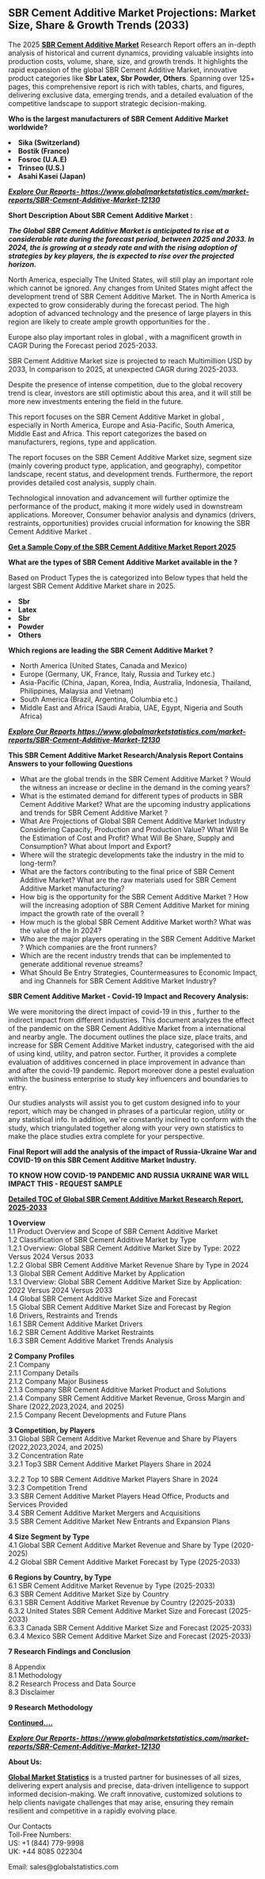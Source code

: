 <h2>SBR Cement Additive Market Projections: Market Size, Share & Growth Trends (2033)</h2><p>The 2025 <strong><a href="https://www.globalmarketstatistics.com/market-reports/SBR-Cement-Additive-Market-12130">SBR Cement Additive Market</a></strong> Research Report offers an in-depth analysis of historical and current dynamics, providing valuable insights into production costs, volume, share, size, and growth trends. It highlights the rapid expansion of the global SBR Cement Additive Market, innovative product categories like <strong>Sbr Latex, Sbr Powder, Others</strong>. Spanning over 125+ pages, this comprehensive report is rich with tables, charts, and figures, delivering exclusive data, emerging trends, and a detailed evaluation of the competitive landscape to support strategic decision-making.</p><p><strong>Who is the largest manufacturers of SBR Cement Additive Market worldwide?</strong></p><p><strong><li>Sika (Switzerland)<li>Bostik (France)<li>Fosroc (U.A.E)<li>Trinseo (U.S.)<li>Asahi Kasei (Japan)</strong></p><p><strong><em><a href="https://www.globalmarketstatistics.com/market-reports/SBR-Cement-Additive-Market-12130">Explore Our Reports-&nbsp;https://www.globalmarketstatistics.com/market-reports/SBR-Cement-Additive-Market-12130</a></em></strong></p><p><strong>Short Description About SBR Cement Additive Market :</strong></p><p><strong><em>The Global SBR Cement Additive Market is anticipated to rise at a considerable rate during the forecast period, between 2025 and 2033. In 2024, the is growing at a steady rate and with the rising adoption of strategies by key players, the is expected to rise over the projected horizon.</em></strong></p><p>North America, especially The United States, will still play an important role which cannot be ignored. Any changes from United States might affect the development trend of SBR Cement Additive Market. The in North America is expected to grow considerably during the forecast period. The high adoption of advanced technology and the presence of large players in this region are likely to create ample growth opportunities for the .</p><p>Europe also play important roles in global , with a magnificent growth in CAGR During the Forecast period 2025-2033.</p><p>SBR Cement Additive Market size is projected to reach Multimillion USD by 2033, In comparison to 2025, at unexpected CAGR during 2025-2033.</p><p>Despite the presence of intense competition, due to the global recovery trend is clear, investors are still optimistic about this area, and it will still be more new investments entering the field in the future.</p><p>This report focuses on the SBR Cement Additive Market in global , especially in North America, Europe and Asia-Pacific, South America, Middle East and Africa. This report categorizes the based on manufacturers, regions, type and application.</p><p>The report focuses on the SBR Cement Additive Market size, segment size (mainly covering product type, application, and geography), competitor landscape, recent status, and development trends. Furthermore, the report provides detailed cost analysis, supply chain.</p><p>Technological innovation and advancement will further optimize the performance of the product, making it more widely used in downstream applications. Moreover, Consumer behavior analysis and dynamics (drivers, restraints, opportunities) provides crucial information for knowing the SBR Cement Additive Market .</p><p><strong><a href="https://www.globalmarketstatistics.com/market-reports/SBR-Cement-Additive-Market-12130">Get a Sample Copy of the SBR Cement Additive Market Report 2025</a></strong></p><p><strong>What are the types of SBR Cement Additive Market available in the ?</strong></p><p>Based on Product Types the is categorized into Below types that held the largest SBR Cement Additive Market share in 2025.</p><p><strong><li>Sbr<li>Latex<li>Sbr<li>Powder<li>Others</strong></p><p><strong>Which regions are leading the SBR Cement Additive Market ?</strong></p><ul><li>North America (United States, Canada and Mexico)</li><li>Europe (Germany, UK, France, Italy, Russia and Turkey etc.)</li><li>Asia-Pacific (China, Japan, Korea, India, Australia, Indonesia, Thailand, Philippines, Malaysia and Vietnam)</li><li>South America (Brazil, Argentina, Columbia etc.)</li><li>Middle East and Africa (Saudi Arabia, UAE, Egypt, Nigeria and South Africa)</li></ul><p><strong><em><a href="https://www.globalmarketstatistics.com/market-reports/SBR-Cement-Additive-Market-12130">Explore Our Reports https://www.globalmarketstatistics.com/market-reports/SBR-Cement-Additive-Market-12130</a></em></strong></p><p><strong>This SBR Cement Additive Market Research/Analysis Report Contains Answers to your following Questions</strong></p><ul><li>What are the global trends in the SBR Cement Additive Market ? Would the witness an increase or decline in the demand in the coming years?</li><li>What is the estimated demand for different types of products in SBR Cement Additive Market? What are the upcoming industry applications and trends for SBR Cement Additive Market ?</li><li>What Are Projections of Global SBR Cement Additive Market Industry Considering Capacity, Production and Production Value? What Will Be the Estimation of Cost and Profit? What Will Be Share, Supply and Consumption? What about Import and Export?</li><li>Where will the strategic developments take the industry in the mid to long-term?</li><li>What are the factors contributing to the final price of SBR Cement Additive Market? What are the raw materials used for SBR Cement Additive Market manufacturing?</li><li>How big is the opportunity for the SBR Cement Additive Market ? How will the increasing adoption of SBR Cement Additive Market for mining impact the growth rate of the overall ?</li><li>How much is the global SBR Cement Additive Market worth? What was the value of the In 2024?</li><li>Who are the major players operating in the SBR Cement Additive Market ? Which companies are the front runners?</li><li>Which are the recent industry trends that can be implemented to generate additional revenue streams?</li><li>What Should Be Entry Strategies, Countermeasures to Economic Impact, and ing Channels for SBR Cement Additive Market Industry?</li></ul><p><strong>SBR Cement Additive Market - Covid-19 Impact and Recovery Analysis:</strong></p><p>We were monitoring the direct impact of covid-19 in this , further to the indirect impact from different industries. This document analyzes the effect of the pandemic on the SBR Cement Additive Market from a international and nearby angle. The document outlines the place size, place traits, and increase for SBR Cement Additive Market industry, categorised with the aid of using kind, utility, and patron sector. Further, it provides a complete evaluation of additives concerned in place improvement in advance than and after the covid-19 pandemic. Report moreover done a pestel evaluation within the business enterprise to study key influencers and boundaries to entry.</p><p>Our studies analysts will assist you to get custom designed info to your report, which may be changed in phrases of a particular region, utility or any statistical info. In addition, we're constantly inclined to conform with the study, which triangulated together along with your very own statistics to make the place studies extra complete for your perspective.</p><p><strong>Final Report will add the analysis of the impact of Russia-Ukraine War and COVID-19 on this SBR Cement Additive Market Industry.</strong></p><p><strong>TO KNOW HOW COVID-19 PANDEMIC AND RUSSIA UKRAINE WAR WILL IMPACT THIS - REQUEST SAMPLE</strong></p><p><strong><a href="https://www.globalmarketstatistics.com/market-reports/SBR-Cement-Additive-Market-12130">Detailed TOC of Global SBR Cement Additive Market Research Report, 2025-2033</a></strong></p><p><strong>1 Overview</strong><br /> 1.1 Product Overview and Scope of SBR Cement Additive Market<br /> 1.2 Classification of SBR Cement Additive Market by Type<br /> 1.2.1 Overview: Global SBR Cement Additive Market Size by Type: 2022 Versus 2024 Versus 2033<br /> 1.2.2 Global SBR Cement Additive Market Revenue Share by Type in 2024<br /> 1.3 Global SBR Cement Additive Market by Application<br /> 1.3.1 Overview: Global SBR Cement Additive Market Size by Application: 2022&nbsp;Versus 2024 Versus 2033<br /> 1.4 Global SBR Cement Additive Market Size and Forecast<br /> 1.5 Global SBR Cement Additive Market Size and Forecast by Region<br /> 1.6 Drivers, Restraints and Trends<br /> 1.6.1 SBR Cement Additive Market Drivers<br /> 1.6.2 SBR Cement Additive Market Restraints<br /> 1.6.3 SBR Cement Additive Market Trends Analysis</p><p><strong>2 Company Profiles</strong><br /> 2.1 Company<br /> 2.1.1 Company Details<br /> 2.1.2 Company Major Business<br /> 2.1.3 Company SBR Cement Additive Market Product and Solutions<br /> 2.1.4 Company SBR Cement Additive Market Revenue, Gross Margin and Share (2022,2023,2024, and 2025)<br /> 2.1.5 Company Recent Developments and Future Plans</p><p><strong>3 Competition, by Players</strong><br /> 3.1 Global SBR Cement Additive Market Revenue and Share by Players (2022,2023,2024, and 2025)<br /> 3.2 Concentration Rate<br /> 3.2.1 Top3 SBR Cement Additive Market Players Share in 2024</p><p>3.2.2 Top 10 SBR Cement Additive Market Players Share in 2024<br /> 3.2.3 Competition Trend<br /> 3.3 SBR Cement Additive Market Players Head Office, Products and Services Provided<br /> 3.4 SBR Cement Additive Market Mergers and Acquisitions<br /> 3.5 SBR Cement Additive Market New Entrants and Expansion Plans</p><p><strong>4 Size Segment by Type</strong><br /> 4.1 Global SBR Cement Additive Market Revenue and Share by Type (2020-2025)<br /> 4.2 Global SBR Cement Additive Market Forecast by Type (2025-2033)</p><p><strong>6 Regions by Country, by Type</strong><br /> 6.1 SBR Cement Additive Market Revenue by Type (2025-2033)<br /> 6.3 SBR Cement Additive Market Size by Country<br /> 6.3.1 SBR Cement Additive Market Revenue by Country (22025-2033)<br /> 6.3.2 United States SBR Cement Additive Market Size and Forecast (2025-2033)<br /> 6.3.3 Canada SBR Cement Additive Market Size and Forecast (2025-2033)<br /> 6.3.4 Mexico SBR Cement Additive Market Size and Forecast (2025-2033)</p><p><strong>7 Research Findings and Conclusion</strong></p><p>8 Appendix<br /> 8.1 Methodology<br /> 8.2 Research Process and Data Source<br /> 8.3 Disclaimer</p><p><strong>9 Research Methodology</strong></p><p><strong><a href="https://www.globalmarketstatistics.com/market-reports/SBR-Cement-Additive-Market-12130">Continued&hellip;.</a></strong></p><p><strong><em><a href="https://www.globalmarketstatistics.com/market-reports/SBR-Cement-Additive-Market-12130">Explore Our Reports-&nbsp;https://www.globalmarketstatistics.com/market-reports/SBR-Cement-Additive-Market-12130</a></em></strong></p><p><strong>About Us:</strong></p><p><strong><a href="https://www.globalmarketstatistics.com/">Global Market Statistics</a></strong> is a trusted partner for businesses of all sizes, delivering expert analysis and precise, data-driven intelligence to support informed decision-making. We craft innovative, customized solutions to help clients navigate challenges that may arise, ensuring they remain resilient and competitive in a rapidly evolving place.</p><p>Our Contacts<br /> Toll-Free Numbers:<br /> US: +1 (844) 779-9998<br /> UK: +44 8085 022304</p><p>Email: sales@globalstatistics.com</p>
